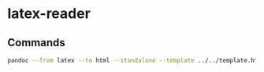 # latex-reader

## Commands

```bash
pandoc --from latex --to html --standalone --template ../../template.html --mathjax --out paper.html $FILENAME
```